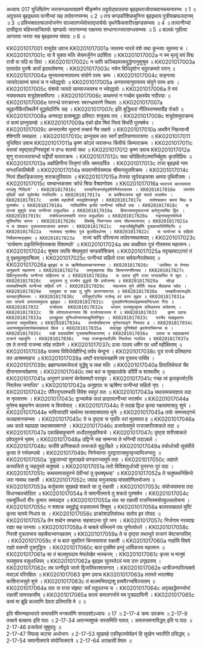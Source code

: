 अध्यायः 017
युधिष्ठिरेण जरासन्धप्रभावप्रश्ने श्रीकृष्णेन तदुपोद्घाततया बृहद्रथराजोपाख्यानकथनारम्भः ॥ 1 ॥ अपुत्रस्य बृहद्रथस्य पत्नीभ्यां सह तपोवनगमनम् ॥ 2 ॥ तत्र चण्डकौशिकमुनिना बृहद्रथाय पुत्रीयाम्रफलदानम् ॥ 3 ॥ प्रविभक्ततत्फलभोजनेन सञ्जातगर्भयोस्तद्भार्ययोः पृथगेकैकशरीरखण्डसम्भवः ॥ 4 ॥ तत्पत्नीभ्यां दासीद्वारा बहिस्त्याजितयोः खण्डयोः जरानाम्न्या राक्षस्या सन्धानाज्जरासन्धसम्भवः ॥ 5 ॥ बालकं गृहीत्वा आगतया जरया सह बृहद्रथस्य संवादः ॥ 6 ॥
	
KK0201017001	वासुदेव उवाच 
KK0201017001a	जातस्य भारते वंशे तथा कुन्त्याः सुतस्य च ।
KK0201017001c	या वै युक्ता मतिः सेयमर्जुनेन प्रदर्शिता ॥
KK0201017002a	न स्म मृत्युं वयं विद्म रात्रौ वा यदि वा दिवा ।
KK0201017002c	न चापि कञ्चिदमरमयुद्धेनानुशुश्रुम ॥
KK0201017003a	एतावदेव पुरुषैः कार्यं हृदयतोषणम् ।
KK0201017003c	नयेन विधिदृष्टेन यदुपक्रमते परान् ॥
KK0201017004a	सुनयस्यानपायस्य संयोगे परमः क्रमः ।
KK0201017004c	सङ्गत्या जायतेऽसाम्यं साम्यं च न भवेद्द्वयोः ॥
KK0201017005a	अनयस्यानुपायस्य संयुगे परमः क्षयः ।
KK0201017005c	संशयो जायते साम्याज्जयश्च न भवेद्द्वयोः ॥
KK0201017006a	ते वयं नयमास्थाय शत्रुदेशसमीपगाः ।
KK0201017006c	कथमन्तं न गच्छेम वृक्षस्येव नदीरयाः ॥
KK0201017006e	पररन्ध्रे पराक्रान्ताः स्वरन्ध्रावरणे स्थिताः ॥
KK0201017007a	व्यूढानीकैरतिबलैर्न युद्ध्येदरिभिः सह ।
KK0201017007c	इति बुद्धिमतां नीतिस्तन्ममापीह रोचते ॥
KK0201017008a	अनवद्या ह्यसम्बुद्धाः प्रविष्टाः शत्रुसद्म तत् ।
KK0201017008c	शत्रुदेशमुपाक्रम्य तं कामं प्राप्नुयामहे ॥
KK0201017009a	एको ह्येव श्रियं नित्यं बिभर्ति पुरुषर्षभः ।
KK0201017009c	अन्तरात्मेव भूतानां तत्क्षयं नैव लक्षये ॥
KK0201017010a	अथवैनं निहत्याजौ शेषेणापि समाहताः ।
KK0201017010c	प्राप्नुयाम ततः स्वर्गं ज्ञातित्राणपरायणाः ॥
KK0201017011	युधिष्ठिर उवाच 
KK0201017011a	कृष्ण कोऽयं जरासन्धः किंवीर्यः किम्पराक्रमः ।
KK0201017011c	यस्त्वां स्पृष्ट्वाऽग्निसदृशं न दग्धः शलभो यथा ॥
KK0201017012	कृष्ण उवाच 
KK0201017012a	शृणु राजञ्जरासन्धो यद्वीर्यो यत्पराक्रमः ।
KK0201017012c	यथा चोपेक्षितोऽस्माभिर्बहुशः कृतविप्रियः ॥
KK0201017013a	अक्षौहिणीनां तिसृणां पतिः समरदर्पितः ।
KK0201017013c	राजा बृहद्रथो नाम मगधाधिपतिर्बली ॥
KK0201017014a	रूपवान्वीर्यसम्पन्नः श्रीमानतुलविक्रमः ।
KK0201017014c	नित्यं दीक्षाङ्किततनुः शतक्रतुरिवापरः ॥
KK0201017015a	तेजसा सूर्यसङ्काशः क्षमया पृथिवीसमः ।
KK0201017015c	यश्चान्तकसमः क्रोधे श्रिया वैश्रवणोपमः ॥
KK0201017016a	`स्वराज्यं कारयामास मगधेषु गिरिव्रजे' ।
KK0201017016c	तस्याभिजनसंयुक्तैर्गणैर्भरतसत्तम ।
KK0201017016e	व्याप्तेयं पृथिवी सर्वा सूर्यस्येव गभस्तिभिः ॥
KK0201017017a	स काशिराजस्य सुते यमजे भरतर्षभः ।
KK0201017017c	उपयेमे महावीर्यो रूपद्रविणसंयुते ।
KK0201017017e	तयोश्चकार समयं मिथः स पुरुषर्षभः ॥
KK0201017018a	नातिवर्तिष्य इत्येवं पत्नीभ्यां सन्निधौ तदा ।
KK0201017018c	स ताभ्यां शुशुभे राजा पत्नीभ्यां वसुधाधिपः ॥
KK0201017019a	प्रियाभ्यामनुरूपाभ्यां करेणुभ्यामिव द्विपः ।
KK0201017019c	तयोर्मध्यगतश्चापि रराज वसुधाधिपः ॥
KK0201017020a	गङ्गायमुनयोर्मध्ये मूर्तिमानिव सागरः ।
KK0201017020c	विषयेषु निमग्नस्य तस्य यौवनमत्यगात् ॥
KK0201017021a	न च वंशकरः पुत्रस्तस्याजायत कश्चन ।
KK0201017021c	मङ्गलैर्बहुभिर्होमैः पुत्रकामाभिरिष्टिभिः ॥
KK0201017022a	नाससाद नृपश्रेष्ठः पुत्रं कुलविवर्धनम् ।
KK0201017022c	स भार्याभ्यां च सहितो निर्वेदमगमद्भृशम् ॥
KK0201017023a	`राज्यं चापि परित्यज्य तपोवनमथाश्रयत् ।
KK0201017023c	'वार्यमाणः प्रकृतिभिर्नृपभक्त्या विशाम्पते' ॥
KK0201017024a	अथ काक्षीवतः पुत्रं गौतमस्य महात्मनः। 
KK0201017024c	शुश्राव तपसि श्रेष्ठमुदारं चण्डकौशिकम् ॥
KK0201017025a	यदृच्छयाऽऽगतं तं तु वृक्षमूलमुपाश्रितम् ।
KK0201017025c	पत्नीभ्यां सहितो राजा सर्वयत्नैरतोषयत् ॥
KK0201017026a	`बृहद्रथं च स ऋषिर्यथावच्चाभ्यनन्दत ।
KK0201017026c	'उपविष्टः स तेनाथ अनुज्ञातो महात्मना ॥
KK0201017027a	तमपृच्छत्तदा विप्रः किमागमनमित्यथ ।
KK0201017027c	विप्रैरनुगतस्यैव पत्नीभ्यां सहितस्य च ॥
KK0201017028a	स उवाच मुनिं राजा भगवन्नास्ति मे सुतः ।
KK0201017028c	अपुत्रस्य तु राज्येन वृद्धत्वे किं प्रयोजनम् ॥
KK0201017029a	सोऽहं तपश्चरिष्यामि पत्नीभ्यां सहितो वने ।
KK0201017029c	नाप्रजस्य मुने कीर्तिः स्वधा चैवाक्षया भवेत् ।
KK0201017029e	एवमुक्तः स राज्ञा तु मुनिः कारुण्यमागतः ॥
KK0201017030a	तमब्रवीत्सत्यधृतिः सत्यवागृषिसत्तमः ।
KK0201017030c	परितुष्टोऽस्मि राजेन्द्र वरं वरय सुव्रत ॥
KK0201017031a	ततः सभार्यः प्रणतस्तमुवाच बृहद्रथः ।
KK0201017031c	पुत्रदर्शननैराश्याद्बाष्पसन्दिग्धया गिरा ॥
KK0201017032	राजोवाच 
KK0201017032a	भगवन् राज्यमुत्सृज्य प्रस्थितस्य तपोवनम् ।
KK0201017032c	किं वरेणाल्पभाग्यस्य किं राज्येनाप्रजस्य मे ॥
KK0201017033	कृष्ण उवाच 
KK0201017033a	एतच्छ्रुत्वा मुनिर्ध्यानमगमत्क्षुभितेन्द्रियः ।
KK0201017033c	तस्यैव चाम्रवृक्षस्य छायायां समुपाविशत् ॥
KK0201017034a	तस्योपविष्टस्य मुनेरुत्सङ्गे निपपात ह ।
KK0201017034c	अवानमशुकादष्टमेकमाम्रफलं किल ॥
KK0201017035a	तत्प्रगृह्य मुनिश्रेष्ठो हृदयेनाभिमन्त्र्य च ।
KK0201017035c	राज्ञे ददावप्रतिमं पुत्रसम्प्राप्तिकारणम् ॥
KK0201017036a	उवाच च महाप्राज्ञस्तं राजानं महामुनिः ।
KK0201017036c	गच्छ राजन्कृतार्थोऽसि निवर्तस्व नराधिप ॥
KK0201017037a	`एष ते तनयो राजन्मा तपेह तपोवने ।
KK0201017037c	प्रजाः पालय धर्मेण एव धर्मो महीक्षिताम् ॥
KK0201017038a	यजस्व विविधैर्यज्ञैरिन्द्रं तर्पय चेन्दुना ।
KK0201017038c	पुत्रं राज्ये प्रतिष्ठाप्य तत आश्रममाव्रज ॥
KK0201017039a	अष्टौ वरान्प्रयच्छामि तव पुत्रस्य पार्थिव ।
KK0201017039c	ब्रह्मण्यत्वमजेयत्वं युद्धेषु च तथा मतिः ॥
KK0201017040a	प्रियातिथेयतां चैव दीनानामन्ववेक्षणम् ।
KK0201017040c	तथा बलं च सुमहल्लोके कीर्तिं च शाश्वतीम् ॥
KK0201017041a	अनुरागं प्रजानां चेत्येवमष्टौ वरान्नृप ।
KK0201017041c	गच्छ त्वं कृतकृत्योऽसि निवर्तस्व जनाधिप' ॥
KK0201017042a	अनुज्ञातः स ऋषिणा पत्नीभ्यां सहितो नृपः ।
KK0201017042c	पौरैरनुगतश्चापि विवेश स्वपुरं ततः ॥
KK0201017043a	यथासमयमाज्ञाय तदा स नृपसत्तमः ।
KK0201017043c	द्वाभ्यामेकं फलं प्रादात्पत्नीभ्यां भरतर्षभ ॥
KK0201017044a	मुनेश्च बहुमानेन कालस्य च विपर्ययात् ।
KK0201017044c	ते तदाम्रं द्विधा कृत्वा भक्षयामासतुः शुभे ।
KK0201017044e	भावित्वादपि चार्थस्य सत्यवाक्यतया मुनेः ॥
KK0201017045a	तयोः समभवद्गर्भः फलप्राशनसम्भवः ।
KK0201017045c	ते च दृष्ट्वा स नृपतिः परां मुदमवाप ह ॥
KK0201017046a	अथ काले महाप्राज्ञ यथासमयमागते ।
KK0201017046c	प्रजायेतामुभे राजञ्शरीरशकले तदा ॥
KK0201017047a	एकाक्षिबाहुचरणे अर्धोदरमुखस्फिचे ।
KK0201017047c	दृष्ट्वा शरीरशकले प्रवेपतुरुभे भृशम् ॥
KK0201017048a	उद्विग्ने सह सम्मन्त्र्य ते भगिन्यौ तदाऽबले ।
KK0201017048c	सजीवे प्राणिशकले तत्यजाते सुदुःखिते ॥
KK0201017049a	तयोर्धात्र्यौ सुसंवीते कृत्वा ते गर्भसम्प्लवे ।
KK0201017049c	निर्गम्यान्तः पुरद्वारात्समुत्सृज्याभिजग्मतुः ॥
KK0201017050a	`दुकूलाभ्यां सुसञ्छन्ने पाण्डराभ्यामुभे तदा ।
KK0201017050c	अज्ञाते कस्यचित्ते तु जहतुस्ते चतुष्पथे ॥
KK0201017051a	ततो विविशतुर्धात्र्यौ पुनरन्तः पुरं तदा ।
KK0201017051c	कथयामासतुरुभे देवीभ्यां तु पृथक्पृथक्' ॥
KK0201017052a	ते चतुष्पथनिक्षिप्ते जरा नामाथ राक्षसी ।
KK0201017052c	जग्राह मनुजव्याघ्र मांसशोणितभोजना ॥
KK0201017053a	कर्तुकामा सुखवहे शकले सा तु राक्षसी ।
KK0201017053c	संयोजयामास तदा विधानबलचोदिता ॥
KK0201017054a	ते समानीतमात्रे तु शकले पुरुषर्षभ ।
KK0201017054c	एकमूर्तिधरो वीरः कुमारः समपद्यत ॥
KK0201017055a	ततः सा राक्षसी राजन्विस्मयोत्फुल्ललोचना ।
KK0201017055c	न शशाक समुद्वोढुं वज्रसारमयं शिशुम् ॥
KK0201017056a	बालस्ताम्रतलं मुष्टिं कृत्वा चास्ये निधाय सः ।
KK0201017056c	प्राक्रोशदतिसंरब्धः सतोय इव तोयदः ॥
KK0201017057a	तेन शब्देन सम्भ्रान्तः सहसाऽन्तः पुरे जनः ।
KK0201017057c	निर्जगाम नरव्याघ्र राज्ञा सह परन्तप ॥
KK0201017058a	ते चाबले परिम्लाने पयः पूर्णपयोधरे ।
KK0201017058c	निराशे पुत्रलाभाय सहसैवाभ्यगच्छताम् ॥
KK0201017059a	ते च दृष्ट्वा तथाभूते राजानं चेष्टसन्ततिम् ।
KK0201017059c	तं च बालं सुबलिनं चिन्तयामास राक्षसी ॥
KK0201017060a	नार्हामि विषये राज्ञो वसन्ती पुत्रगृद्धिनः ।
KK0201017060c	बालं पुत्रमिमं हन्तुं धार्मिकस्य महात्मनः ॥
KK0201017061a	सा तं बालमुपादाय मेघलेखेव भास्करम् ।
KK0201017061c	कृत्वा च मानुषं रूपमुवाच वसुधाधिपम् ॥
KK0201017062a	बृहद्रथ सुतस्तेऽयं मया दत्तः प्रगृह्यताम् ।
KK0201017062c	तव पत्नीद्वये जातो द्विजातिवरशासनात् ।
KK0201017062e	धात्रीजनपरित्यक्तो मयाऽयं परिरक्षितः ॥
KK0201017063	कृष्ण उवाच 
KK0201017063a	ततस्ते भरतश्रेष्ठ काशिराजसुते शुभे ।
KK0201017063c	तं बालमभिपद्याशु प्रस्रवैरभ्यषिञ्जताम् ॥
KK0201017064a	ततः स राजा संहृष्टः सर्वं तदुपलभ्य च ।
KK0201017064c	अपृच्छद्धेमगर्भाभां राक्षसीं तामराक्षसीम् ॥
KK0201017065a	कात्वं कमलगर्भाभे मम पुत्रप्रदायिनी ।
KK0201017065c	कामं मा ब्रूहि कल्याणि देवता प्रतिभासि मे ॥ ॥

इति श्रीमन्महाभारते सभापर्वणि मन्त्रपर्वणि सप्तदशोऽध्यायः ॥ 17 ॥
2-17-4 क्रमः उपक्रमः ॥ 
2-17-9 तत्क्षये बलक्षयः इति पाठः ॥ 
2-17-34 अवानमशुष्कं सरसमिति यावत् । अमारुतमनाविद्धम् इति घ.पाठः ॥
 2-17-46 प्रजायेतां सुषुवतुः ॥  
2-17-47 स्फिक् कट्या अधोभागः ॥ 
2-17-53 सुखवहे एकीकृतयोर्वहनं हि सुखेन भवतीति प्रसिद्धम् ॥ 
2-17-54 समानीतमात्रे संयोजितमात्रे ॥
 2-17-64 अराक्षसीं वेषतः ॥
